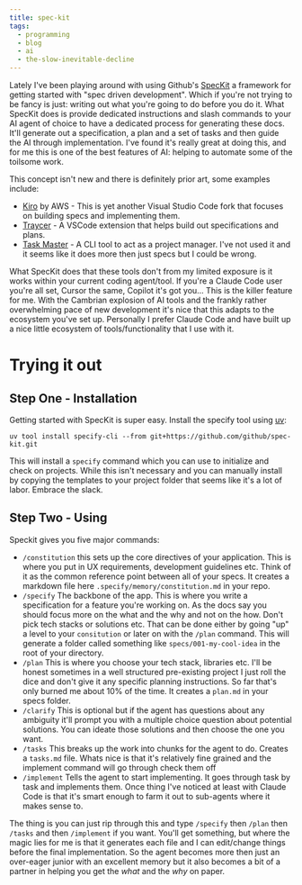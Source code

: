 ```yaml
---
title: spec-kit
tags:
  - programming
  - blog
  - ai
  - the-slow-inevitable-decline
---
```


Lately I've been playing around with using Github's [SpecKit](https://github.com/github/spec-kit) a framework for getting started with "spec driven development". Which if you're not trying to be fancy is just: writing out what you're going to do before you do it. What SpecKit does is provide dedicated instructions and slash commands to your AI agent of choice to have a dedicated process for generating these docs. It'll generate out a specification, a plan and a set of tasks and then guide the AI through implementation. I've found it's really great at doing this, and for me this is one of the best features of AI: helping to automate some of the toilsome work.

This concept isn't new and there is definitely prior art, some examples include:
- [Kiro](https://kiro.dev/) by AWS - This is yet another Visual Studio Code fork that focuses on building specs and implementing them.
- [Traycer](https://traycer.ai/) - A VSCode extension that helps build out specifications and plans.
- [Task Master](https://www.task-master.dev/) - A CLI tool to act as a project manager. I've not used it and it seems like it does more then just specs but I could be wrong.

What SpecKit does that these tools don't from my limited exposure is it works within your current coding agent/tool. If you're a Claude Code user you're all set, Cursor the same, Copilot it's got you... This is the killer feature for me. With the Cambrian explosion of AI tools and the frankly rather overwhelming pace of new development it's nice that this adapts to the ecosystem you've set up. Personally I prefer Claude Code and have built up a nice little ecosystem of tools/functionality that I use with it. 

# Trying it out

## Step One - Installation

Getting started with SpecKit is super easy. Install the specify tool using [uv](https://docs.astral.sh/uv/): 
```shell
uv tool install specify-cli --from git+https://github.com/github/spec-kit.git
```

This will install a `specify` command which you can use to initialize and check on projects. While this isn't necessary and you can manually install by copying the templates to your project folder that seems like it's a lot of labor. Embrace the slack.

## Step Two - Using

Speckit gives you five major commands:
- `/constitution` this sets up the core directives of your application. This is where you put in UX requirements, development guidelines etc. Think of it as the common reference point between all of your specs. It creates a markdown file here `.specify/memory/constitution.md` in your repo.
- `/specify` The backbone of the app. This is where you write a specification for a feature you're working on. As the docs say you should focus more on the what and the why and not on the how. Don't pick tech stacks or solutions etc. That can be done either by going "up" a level to your `consitution` or later on with the `/plan` command. This will generate a folder called something like `specs/001-my-cool-idea` in the root of your directory.
- `/plan` This is where you choose your tech stack, libraries etc. I'll be honest sometimes in a well structured pre-existing project I just roll the dice and don't give it any specific planning instructions. So far that's only burned me about 10% of the time. It creates a `plan.md` in your specs folder. 
- `/clarify` This is optional but if the agent has questions about any ambiguity it'll prompt you with a multiple choice question about potential solutions. You can ideate those solutions and then choose the one you want.
- `/tasks` This breaks up the work into chunks for the agent to do. Creates a `tasks.md` file. Whats nice is that it's relatively fine grained and the implement command will go through check them off
- `/implement` Tells the agent to start implementing. It goes through task by task and implements them. Once thing I've noticed at least with Claude Code is that it's smart enough to farm it out to sub-agents where it makes sense to. 


The thing is you can just rip through this and type `/specify` then `/plan` then `/tasks` and then `/implement` if you want. You'll get something, but where the magic lies for me is that it generates each file and I can edit/change things before the final implementation. So the agent becomes more then just an over-eager junior with an excellent memory but it also becomes a bit of a partner in helping you get the _what_ and the _why_ on paper. 